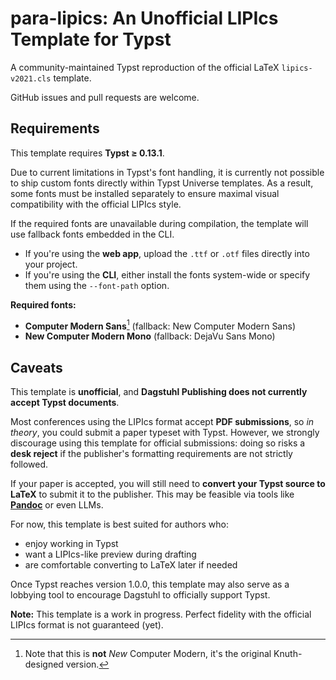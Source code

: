 # para-lipics: An Unofficial LIPIcs Template for Typst

A community-maintained Typst reproduction of the official LaTeX `lipics-v2021.cls` template.

GitHub issues and pull requests are welcome.

## Requirements

This template requires **Typst ≥ 0.13.1**.

Due to current limitations in Typst's font handling, it is currently not possible to ship custom fonts directly within Typst Universe templates.
As a result, some fonts must be installed separately to ensure maximal visual compatibility with the official LIPIcs style.

If the required fonts are unavailable during compilation, the template will use fallback fonts embedded in the CLI.
- If you're using the **web app**, upload the `.ttf` or `.otf` files directly into your project.
- If you're using the **CLI**, either install the fonts system-wide or specify them using the `--font-path` option.

**Required fonts:**

- **Computer Modern Sans**[^1] (fallback: New Computer Modern Sans)
- **New Computer Modern Mono** (fallback: DejaVu Sans Mono)

[^1]: Note that this is **not** _New_ Computer Modern, it's the original Knuth-designed version.

## Caveats

This template is **unofficial**, and **Dagstuhl Publishing does not currently accept Typst documents**.

Most conferences using the LIPIcs format accept **PDF submissions**, so _in theory_, you could submit a paper typeset with Typst.
However, we strongly discourage using this template for official submissions: doing so risks a **desk reject** if the publisher's formatting requirements are not strictly followed.

If your paper is accepted, you will still need to **convert your Typst source to LaTeX** to submit it to the publisher.
This may be feasible via tools like [**Pandoc**](https://pandoc.org/) or even LLMs.

For now, this template is best suited for authors who:
- enjoy working in Typst
- want a LIPIcs-like preview during drafting
- are comfortable converting to LaTeX later if needed

Once Typst reaches version 1.0.0, this template may also serve as a lobbying tool to encourage Dagstuhl to officially support Typst.

**Note:** This template is a work in progress.
Perfect fidelity with the official LIPIcs format is not guaranteed (yet).